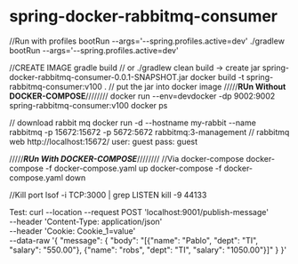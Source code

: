 # spring-docker-rabbitmq-consumer
//Run with profiles
bootRun --args='--spring.profiles.active=dev'
./gradlew bootRun --args='--spring.profiles.active=dev'


//CREATE IMAGE
gradle build  // or ./gradlew clean build -> create jar spring-docker-rabbitmq-consumer-0.0.1-SNAPSHOT.jar
docker build -t spring-rabbitmq-consumer:v100 .  // put the jar into docker image
/////****RUn Without DOCKER-COMPOSE****////////
docker run --env=devdocker -dp 9002:9002 spring-rabbitmq-consumer:v100
docker ps

// download rabbit mq
docker run -d --hostname my-rabbit --name rabbitmq -p 15672:15672 -p 5672:5672 rabbitmq:3-management
// rabbitmq web
http://localhost:15672/
user: guest
pass: guest

/////*****RUn With DOCKER-COMPOSE*****////////
//Via docker-compose
docker-compose -f docker-compose.yaml up
docker-compose -f docker-compose.yaml down

//Kill port
lsof -i TCP:3000 | grep LISTEN
kill -9 44133

Test:
curl --location --request POST 'localhost:9001/publish-message' \
--header 'Content-Type: application/json' \
--header 'Cookie: Cookie_1=value' \
--data-raw '{
"message": {
"body": "[{\"name\": \"Pablo\", \"dept\": \"TI\", \"salary\": \"550.00\"}, {\"name\": \"robs\", \"dept\": \"TI\", \"salary\": \"1050.00\"}]"
}
}'